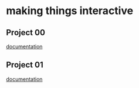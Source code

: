# making things interactive

## Project 00

[documentation](00/README.md)

## Project 01

[documentation](01/README.md)